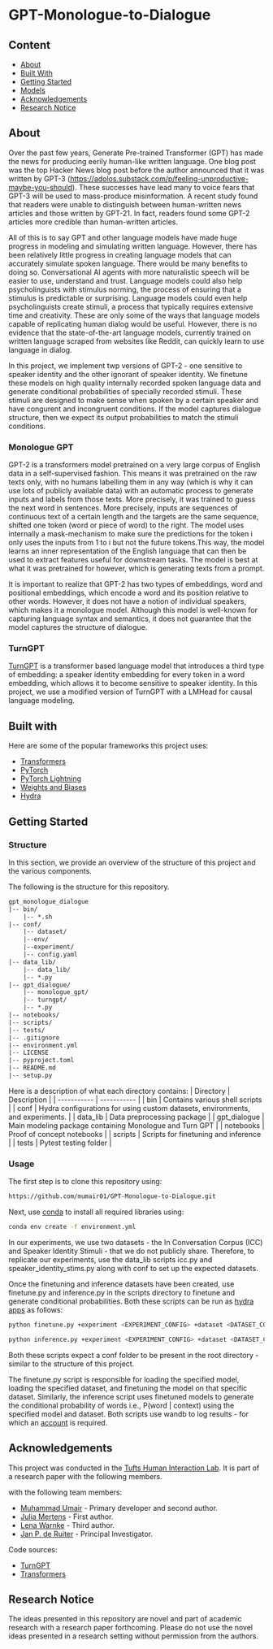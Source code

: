# GPT-Monologue-to-Dialogue

## Content

- [About](#about)
- [Built With](#built-with)
- [Getting Started](#getting-started)
- [Models](#models)
- [Acknowledgements](#acknowledgements)
- [Research Notice](#research-notice)

## About

Over the past few years, Generate Pre-trained Transformer (GPT) has made the news for producing eerily human-like written language. One blog post was the top Hacker News blog post before the author announced that it was written by GPT-3
(https://adolos.substack.com/p/feeling-unproductive-maybe-you-should). These successes have lead many to voice fears that
GPT-3 will be used to mass-produce misinformation. A recent study found that readers were unable to distinguish between
human-written news articles and those written by GPT-21. In fact, readers found some GPT-2 articles more credible than
human-written articles.

All of this is to say GPT and other language models have made huge progress in modeling and simulating written language.
However, there has been relatively little progress in creating language models that can accurately simulate spoken language.
There would be many benefits to doing so. Conversational AI agents with more naturalistic speech will be easier to use, understand and trust. Language models could also help psycholinguists with stimulus norming, the process of ensuring that a stimulus
is predictable or surprising. Language models could even help psycholinguists create stimuli, a process that typically requires
extensive time and creativity. These are only some of the ways that language models capable of replicating human dialog would
be useful. However, there is no evidence that the state-of-the-art language models, currently trained on written language scraped
from websites like Reddit, can quickly learn to use language in dialog.

In this project, we implement twp versions of GPT-2 - one sensitive to speaker identity and the other ignorant of speaker identity. We finetune these models on high quality internally recorded spoken language data and generate conditional probabilities of specially recorded stimuli. These stimuli are designed to make sense when spoken by a certain speaker and have congurent and incongruent conditions. If the model captures dialogue structure, then we expect its output probabilities to match the stimuli conditions.

### Monologue GPT

GPT-2 is a transformers model pretrained on a very large corpus of English data in a self-supervised fashion. This means it was pretrained on the raw texts only, with no humans labelling them in any way (which is why it can use lots of publicly available data) with an automatic process to generate inputs and labels from those texts. More precisely, it was trained to guess the next word in sentences. More precisely, inputs are sequences of continuous text of a certain length and the targets are the same sequence, shifted one token (word or piece of word) to the right. The model uses internally a mask-mechanism to make sure the predictions for the token i only uses the inputs from 1 to i but not the future tokens.This way, the model learns an inner representation of the English language that can then be used to extract features useful for downstream tasks. The model is best at what it was pretrained for however, which is generating texts from a prompt.

It is important to realize that GPT-2 has two types of embeddings, word and positional embeddings, which encode a word and its position relative to other words. However, it does not have a notion of individual speakers, which makes it a monologue model. Although this model is well-known for capturing language syntax and semantics, it does not guarantee that the model captures the structure of dialogue.

### TurnGPT

[TurnGPT](https://arxiv.org/abs/2010.10874) is a transformer based language model that introduces a third type of embedding: a speaker identity embedding for every token in a word embedding, which allows it to become sensitive to speaker identity. In this project, we use a modified version of TurnGPT with a LMHead for causal language modeling.

## Built with

Here are some of the popular frameworks this project uses:

- [Transformers](https://huggingface.co/docs/transformers/index)
- [PyTorch](https://pytorch.org/)
- [PyTorch Lightning](https://www.pytorchlightning.ai/)
- [Weights and Biases](https://wandb.ai/site)
- [Hydra](https://medium.com/pytorch/hydra-a-fresh-look-at-configuration-for-machine-learning-projects-50583186b710)

## Getting Started

### Structure

In this section, we provide an overview of the structure of this project and the various components.

The following is the structure for this repository.

```txt
gpt_monologue_dialogue
|-- bin/
    |-- *.sh
|-- conf/
    |-- dataset/
    |--env/
    |--experiment/
    |-- config.yaml
|-- data_lib/
    |-- data_lib/
    |-- *.py
|-- gpt_dialogue/
    |-- monologue_gpt/
    |-- turngpt/
    |-- *.py
|-- notebooks/
|-- scripts/
|-- tests/
|-- .gitignore
|-- environment.yml
|-- LICENSE
|-- pyproject.toml
|-- README.md
|-- setup.py

```

Here is a description of what each directory contains:
| Directory      | Description |
| ----------- | ----------- |
| bin      | Contains various shell scripts      |
| conf   | Hydra configurations for using custom datasets, environments, and experiments.        |
| data_lib   | Data preprocessing package       |
| gpt_dialogue   | Main modeling package containing Monologue and Turn GPT          |
| notebooks   | Proof of concept notebooks       |
| scripts   | Scripts for finetuning and inference        |
| tests   | Pytest testing folder        |

### Usage

The first step is to clone this repository using:

```bash
https://github.com/mumair01/GPT-Monologue-to-Dialogue.git
```

Next, use [conda](https://docs.conda.io/en/latest/) to install all required libraries using:

```bash
conda env create -f environment.yml
```

In our experiments, we use two datasets - the In Conversation Corpus (ICC) and Speaker Identity Stimuli - that we do not publicly share. Therefore, to replicate our experiments, use the data_lib scripts icc.py and speaker_identity_stims.py along with conf to set up the expected datasets.

Once the finetuning and inference datasets have been created, use finetune.py and inference.py in the scripts directory to finetune and generate conditional probabilities. Both these scripts can be run as [hydra apps](https://hydra.cc/docs/intro/) as follows:

```bash
python finetune.py +experiment <EXPERIMENT_CONFIG> +dataset <DATASET_CONFIG> +env <ENV_CONFIG>

python inference.py +experiment <EXPERIMENT_CONFIG> +dataset <DATASET_CONFIG> +env <ENV_CONFIG>
```

Both these scripts expect a conf folder to be present in the root directory - similar to the structure of this project.

The finetune.py script is responsible for loading the specified model, loading the specified dataset, and finetuning the model on that specific dataset. Similarly, the inference script uses finetuned models to generate the conditional probability of words i.e., P(word | context) using the specified model and dataset. Both scripts use wandb to log results - for which an [account](https://wandb.ai/site) is required.


## Acknowledgements

This project was conducted in the [Tufts Human Interaction Lab](https://sites.tufts.edu/hilab/). It is part of a research paper with the following members.

with the following team members:

- [Muhammad Umair](https://mumair01.github.io/) - Primary developer and second author.
- [Julia Mertens](https://www.linkedin.com/in/juliamertens/) - First author.
- [Lena Warnke](https://lenawarnke.com/About) - Third author.
- [Jan P. de Ruiter](https://engineering.tufts.edu/cs/people/faculty/jp-de-ruiter) - Principal Investigator.

Code sources:

- [TurnGPT](https://github.com/ErikEkstedt/TurnGPT)
- [Transformers](https://huggingface.co/docs/transformers/index)

## Research Notice

The ideas presented in this repository are novel and part of academic research
with a research paper forthcoming. Please do not use the novel ideas presented
in a research setting without permission from the authors.